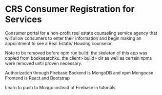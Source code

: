 # CRS Consumer Registration for Services
Consumer portal for a non-profit real estate counseling service agency that will allow consumers to enter their information and begin making an appointment to see a Real Estate/ Housing counselor. 

Note to be removed before npm run build:
the skeleton of this app was copied from booksearchku.
the client> build> dir as well as certain npms were removed until proven necessary.


Authorization through Firebase
Backend is MongoDB and npm Mongoose
Frontend is React and Bootstrap

Learn to push to Mongo instead of Firebase in tutorials



